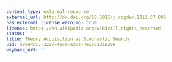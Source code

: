 ```yaml
---
content_type: external-resource
external_url: http://dx.doi.org/10.1016/j.cogdev.2012.07.005
has_external_license_warning: true
license: https://en.wikipedia.org/wiki/All_rights_reserved
status: ''
title: Theory Acquisition as Stochastic Search
uid: 690e4d15-3227-4aca-a3ce-7e1b61318096
wayback_url: ''
---
```

